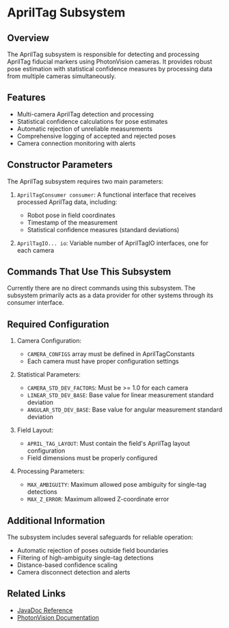 # AprilTag Subsystem

## Overview
The AprilTag subsystem is responsible for detecting and processing AprilTag fiducial markers using PhotonVision cameras. It provides robust pose estimation with statistical confidence measures by processing data from multiple cameras simultaneously.

## Features
- Multi-camera AprilTag detection and processing
- Statistical confidence calculations for pose estimates
- Automatic rejection of unreliable measurements
- Comprehensive logging of accepted and rejected poses
- Camera connection monitoring with alerts

## Constructor Parameters
The AprilTag subsystem requires two main parameters:

1. `AprilTagConsumer consumer`: A functional interface that receives processed AprilTag data, including:
    - Robot pose in field coordinates
    - Timestamp of the measurement
    - Statistical confidence measures (standard deviations)

2. `AprilTagIO... io`: Variable number of AprilTagIO interfaces, one for each camera

## Commands That Use This Subsystem
Currently there are no direct commands using this subsystem. The subsystem primarily acts as a data provider for other systems through its consumer interface.

## Required Configuration

1. Camera Configuration:
    - `CAMERA_CONFIGS` array must be defined in AprilTagConstants
    - Each camera must have proper configuration settings

2. Statistical Parameters:
    - `CAMERA_STD_DEV_FACTORS`: Must be >= 1.0 for each camera
    - `LINEAR_STD_DEV_BASE`: Base value for linear measurement standard deviation
    - `ANGULAR_STD_DEV_BASE`: Base value for angular measurement standard deviation

3. Field Layout:
    - `APRIL_TAG_LAYOUT`: Must contain the field's AprilTag layout configuration
    - Field dimensions must be properly configured

4. Processing Parameters:
    - `MAX_AMBIGUITY`: Maximum allowed pose ambiguity for single-tag detections
    - `MAX_Z_ERROR`: Maximum allowed Z-coordinate error

## Additional Information

The subsystem includes several safeguards for reliable operation:
- Automatic rejection of poses outside field boundaries
- Filtering of high-ambiguity single-tag detections
- Distance-based confidence scaling
- Camera disconnect detection and alerts

## Related Links
- [JavaDoc Reference](/5152_Template/javadoc/frc/alotobots/library/subsystems/vision/photonvision/apriltag/package-summary.html)
- [PhotonVision Documentation](https://docs.photonvision.org/en/latest/)
